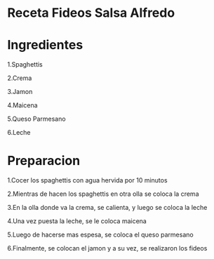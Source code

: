 # Receta Fideos Salsa Alfredo
# Ingredientes

1.Spaghettis

2.Crema

3.Jamon

4.Maicena

5.Queso Parmesano

6.Leche

# Preparacion

1.Cocer los spaghettis con agua hervida por 10 minutos

2.Mientras de hacen los spaghettis en otra olla se coloca la crema

3.En la olla donde va la crema, se calienta, y luego se coloca la leche

4.Una vez puesta la leche, se le coloca maicena

5.Luego de hacerse mas espesa, se coloca el queso parmesano

6.Finalmente, se colocan el jamon y a su vez, se realizaron los fideos
